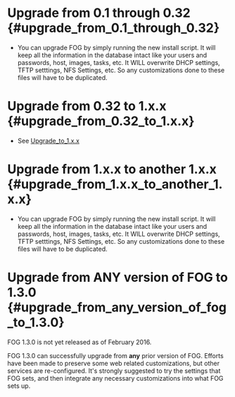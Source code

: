 # Upgrade from 0.1 through 0.32 {#upgrade_from_0.1_through_0.32}

-   You can upgrade FOG by simply running the new install script. It
    will keep all the information in the database intact like your users
    and passwords, host, images, tasks, etc. It WILL overwrite DHCP
    settings, TFTP setttings, NFS Settings, etc. So any customizations
    done to these files will have to be duplicated.

# Upgrade from 0.32 to 1.x.x {#upgrade_from_0.32_to_1.x.x}

-   See [Upgrade_to_1.x.x](Upgrade_to_1.x.x "wikilink")

# Upgrade from 1.x.x to another 1.x.x {#upgrade_from_1.x.x_to_another_1.x.x}

-   You can upgrade FOG by simply running the new install script. It
    will keep all the information in the database intact like your users
    and passwords, host, images, tasks, etc. It WILL overwrite DHCP
    settings, TFTP setttings, NFS Settings, etc. So any customizations
    done to these files will have to be duplicated.

# Upgrade from ANY version of FOG to 1.3.0 {#upgrade_from_any_version_of_fog_to_1.3.0}

FOG 1.3.0 is not yet released as of February 2016.

FOG 1.3.0 can successfully upgrade from **any** prior version of FOG.
Efforts have been made to preserve some web related customizations, but
other services are re-configured. It\'s strongly suggested to try the
settings that FOG sets, and then integrate any necessary customizations
into what FOG sets up.
